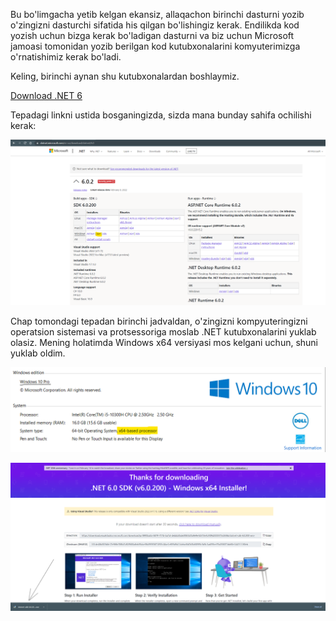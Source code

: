 Bu bo'limgacha yetib kelgan ekansiz, allaqachon birinchi dasturni yozib o'zingizni dasturchi sifatida his qilgan bo'lishingiz kerak. Endilikda kod yozish uchun bizga kerak bo'ladigan dasturni va biz uchun Microsoft jamoasi tomonidan yozib berilgan kod kutubxonalarini komyuterimizga o'rnatishimiz kerak bo'ladi. 

Keling, birinchi aynan shu kutubxonalardan boshlaymiz. 
 
[Download .NET 6](https://dotnet.microsoft.com/en-us/download/dotnet/6.0)

Tepadagi linkni ustida bosganingizda, sizda mana bunday sahifa ochilishi kerak: 

![Download .NET 6](../Images/Diagram4.png "")

Chap tomondagi tepadan birinchi jadvaldan, o'zingizni kompyuteringizni operatsion sistemasi va protsessoriga moslab .NET kutubxonalarini yuklab olasiz. Mening holatimda Windows x64 versiyasi mos kelgani uchun, shuni yuklab oldim. 

![My laptop settings](../Images/Diagram5.png "")


![My laptop settings](../Images/Diagram6.png "")













